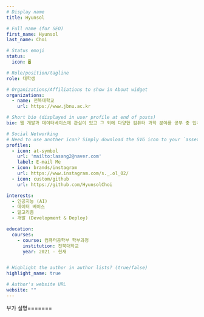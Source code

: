 ```yaml
---
# Display name
title: Hyunsol

# Full name (for SEO)
first_name: Hyunsol
last_name: Choi

# Status emoji
status:
  icon: 🖥️

# Role/position/tagline
role: 대학생

# Organizations/Affiliations to show in About widget
organizations:
  - name: 전북대학교 
    url: https://www.jbnu.ac.kr

# Short bio (displayed in user profile at end of posts)
bio: 웹 개발과 데이터베이스에 관심이 있고 그 외에 다양한 컴퓨터 과학 분야를 공부 중 입니다.

# Social Networking
# Need to use another icon? Simply download the SVG icon to your `assets/media/icons/` folder.
profiles:
  - icon: at-symbol
    url: 'mailto:lasang2@naver.com'
    label: E-mail Me
  - icon: brands/instagram
    url: https://www.instagram.com/s._.ol_02/
  - icon: custom/github
    url: https://github.com/HyunsolChoi

interests:
  - 인공지능 (AI)
  - 데이터 베이스
  - 알고리즘
  - 개발 (Development & Deploy)

education:
  courses:
    - course: 컴퓨터공학부 학부과정
      institution: 전북대학교
      year: 2021 - 현재


# Highlight the author in author lists? (true/false)
highlight_name: true

# Author's website URL
website: ""
---
```


부가 설명======= 